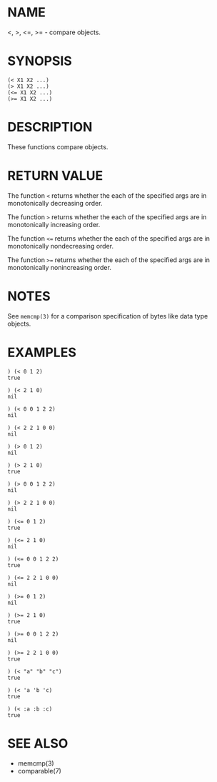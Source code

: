 # NAME
<, >, <=, >= - compare objects.

# SYNOPSIS

    (< X1 X2 ...)
    (> X1 X2 ...)
    (<= X1 X2 ...)
    (>= X1 X2 ...)

# DESCRIPTION
These functions compare objects.

# RETURN VALUE
The function `<` returns whether the each of the specified args are in monotonically decreasing order.

The function `>` returns whether the each of the specified args are in monotonically increasing order.

The function `<=` returns whether the each of the specified args are in monotonically nondecreasing order.

The function `>=` returns whether the each of the specified args are in monotonically nonincreasing order.

# NOTES
See `memcmp(3)` for a comparison specification of bytes like data type objects.

# EXAMPLES

    ) (< 0 1 2)
    true
    
    ) (< 2 1 0)
    nil
    
    ) (< 0 0 1 2 2)
    nil
    
    ) (< 2 2 1 0 0)
    nil

    ) (> 0 1 2)
    nil
    
    ) (> 2 1 0)
    true
    
    ) (> 0 0 1 2 2)
    nil
    
    ) (> 2 2 1 0 0)
    nil

    ) (<= 0 1 2)
    true
    
    ) (<= 2 1 0)
    nil
    
    ) (<= 0 0 1 2 2)
    true
    
    ) (<= 2 2 1 0 0)
    nil

    ) (>= 0 1 2)
    nil
    
    ) (>= 2 1 0)
    true
    
    ) (>= 0 0 1 2 2)
    nil
    
    ) (>= 2 2 1 0 0)
    true

    ) (< "a" "b" "c")
    true
    
    ) (< 'a 'b 'c)
    true
    
    ) (< :a :b :c)
    true

# SEE ALSO
- memcmp(3)
- comparable(7)
